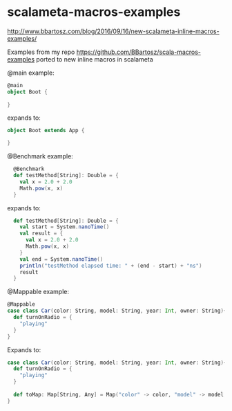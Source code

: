 # scalameta-macros-examples
http://www.bbartosz.com/blog/2016/09/16/new-scalameta-inline-macros-examples/

Examples from my repo https://github.com/BBartosz/scala-macros-examples ported to new inline macros in scalameta

@main example:
```scala
@main
object Boot {
 
}
```
expands to:
```scala
object Boot extends App {

}
```

@Benchmark example:

```scala
  @Benchmark
  def testMethod[String]: Double = {
    val x = 2.0 + 2.0
    Math.pow(x, x)
  }
```

expands to:

```scala
  def testMethod[String]: Double = {
    val start = System.nanoTime()
    val result = {
      val x = 2.0 + 2.0
      Math.pow(x, x)
    }
    val end = System.nanoTime()
    println("testMethod elapsed time: " + (end - start) + "ns")
    result
  }
```

@Mappable example:
```scala
@Mappable
case class Car(color: String, model: String, year: Int, owner: String){
  def turnOnRadio = {
    "playing"
  }
}
```
Expands to:

```scala
case class Car(color: String, model: String, year: Int, owner: String){
  def turnOnRadio = {
    "playing"
  }
  
  def toMap: Map[String, Any] = Map("color" -> color, "model" -> model, "year" -> year, "owner" -> owner)
}
```
